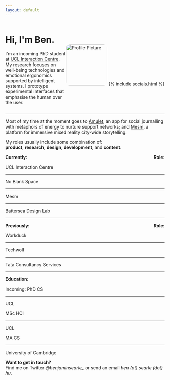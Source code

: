 ```yaml
---
layout: default
---
```



<div style="display: flex; flex-wrap: reverse; align-items: center; justify-content: space-around;">
  <div style="flex: 1;">
    <h1>Hi, I'm Ben.</h1>
    <p >I'm an incoming PhD student at <a href="https://www.ucl.ac.uk/uclic">UCL Interaction Centre</a>. My research focuses on well-being technologies and emotional ergonomics supported by intelligent systems. I prototype experimental interfaces that emphasise the human over the user.</p>
  </div>
  <div class="pfp"> <!-- Adjust width as needed -->
   <!--change to assets/pfp.png when working locally smh-->
    <img src="/assets/images/pfp.png" alt="Profile Picture" style="width: 130px; margin-top: 0px; border-radius: 12px; box-shadow: 0px 0px 8px var(--secondary-color);">
    {% include socials.html %}
  </div>
  
</div>

<hr>

Most of my time at the moment goes to <a href="https://www.noblank.space/work/amulet">Amulet</a>, an app for social journalling with metaphors of energy to nurture support networks; and <a href="https://mesm.world">Mesm</a>, a platform for immersive mixed reality city-wide storytelling.

My roles usually include some combination of: <br><span style="white-space: nowrap;"><i class="ph-duotone ph-package" style="font-size: 20px; vertical-align: middle;"></i> <b>product</b></span>, <span style="white-space: nowrap;"><i class="ph-duotone ph-microscope" style="font-size: 20px; vertical-align: middle;"></i> <b>research</b></span>, <span style="white-space: nowrap;"><i class="ph-duotone ph-palette" style="font-size: 20px; vertical-align: middle;"></i> <b>design</b></span>, <span style="white-space: nowrap;"><i class="ph-duotone ph-code" style="font-size: 20px; vertical-align: middle;"></i> <b>development</b></span>, and <span style="white-space: nowrap;"><i class="ph-duotone ph-pen-nib" style="font-size: 20px; vertical-align: middle;"></i> <b>content</b></span>.

<div style="display: flex; justify-content: space-between; padding: 0px; font-weight: bold;">
    <span>Currently:</span>
    <span>Role:</span>
</div>

<div class="works">
  <div class="work">
    <p>UCL Interaction Centre</p>
    <hr>
    <i class="ph-duotone ph-microscope"></i>
    <i class="ph-duotone ph-palette"></i>
    <i class="ph-duotone ph-code"></i>
    <i class="ph-duotone ph-pen-nib"></i>
  </div>
  <div class="work">
    <p>No Blank Space</p>
    <hr>
    <i class="ph-duotone ph-package"></i>
    <i class="ph-duotone ph-palette"></i>
    <i class="ph-duotone ph-code"></i>
  </div>
  <div class="work">
    <p>Mesm</p>
    <hr>
    <i class="ph-duotone ph-package"></i>
    <i class="ph-duotone ph-palette"></i>
    <i class="ph-duotone ph-code"></i>
  </div>
    <div class="work">
      <p class="work-title">Battersea Design Lab</p>
      <hr>
      <i class="ph-duotone ph-microscope"></i>
      <i class="ph-duotone ph-palette"></i>
      <i class="ph-duotone ph-pen-nib"></i>
    </div>
</div>

<div style="display: flex; justify-content: space-between; padding-bottom: 0px; font-weight: bold;">
    <span>Previously:</span>
    <span>Role:</span>
</div>
<div class="works">
 <div class="work">
    <p>Workduck</p>
    <hr>
    <i class="ph-duotone ph-package"></i>
    <i class="ph-duotone ph-microscope"></i>
    <i class="ph-duotone ph-palette"></i>
  </div>
  <div class="work">
    <p>Techwolf</p>
    <hr>
    <i class="ph-duotone ph-package"></i>
    <i class="ph-duotone ph-microscope"></i>
    <i class="ph-duotone ph-palette"></i>
    <i class="ph-duotone ph-pen-nib"></i>
  </div>
  <div class="work">
    <p>Tata Consultancy Services</p>
    <hr>
    <i class="ph-duotone ph-palette"></i>
    <i class="ph-duotone ph-code"></i>
  </div>
</div>

<div style="display: flex; justify-content: space-between; padding: 0px; font-weight: bold;">
    <span>Education:</span>
</div>
<div class="works">
  <div class="work">
    <p>Incoming: PhD CS</p>
    <hr>
    <p>UCL</p>
  </div>
  <div class="work">
    <p>MSc HCI</p>
    <hr>
    <p>UCL</p>
  </div>
  <div class="work">
    <p>MA CS</p>
    <hr>
    <p>University of Cambridge</p>
  </div>
</div>

**Want to get in touch?** <br>
Find me on Twitter *@benjaminsearle_* or send an email *ben (at) searle (dot) hu*.
